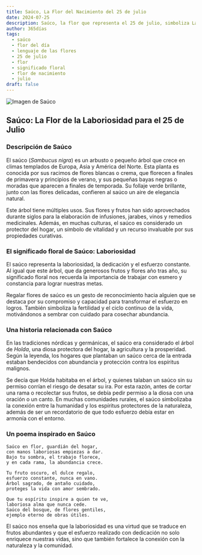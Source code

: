 ```yaml
---
title: Saúco, La Flor del Nacimiento del 25 de julio
date: 2024-07-25
description: Saúco, la flor que representa el 25 de julio, simboliza Laboriosidad. Descubre su fascinante historia, significado en el lenguaje de las flores y una poesía que celebra su belleza.
author: 365días
tags:
  - saúco
  - flor del día
  - lenguaje de las flores
  - 25 de julio
  - flor
  - significado floral
  - flor de nacimiento
  - julio
draft: false
---
```



![Imagen de Saúco](https://cdn.pixabay.com/photo/2017/06/20/07/56/elder-2422131_640.jpg#center)


## Saúco: La Flor de la Laboriosidad para el 25 de Julio

### Descripción de Saúco

El saúco (_Sambucus nigra_) es un arbusto o pequeño árbol que crece en climas templados de Europa, Asia y América del Norte. Esta planta es conocida por sus racimos de flores blancas o crema, que florecen a finales de primavera y principios de verano, y sus pequeñas bayas negras o moradas que aparecen a finales de temporada. Su follaje verde brillante, junto con las flores delicadas, confieren al saúco un aire de elegancia natural.

Este árbol tiene múltiples usos. Sus flores y frutos han sido aprovechados durante siglos para la elaboración de infusiones, jarabes, vinos y remedios medicinales. Además, en muchas culturas, el saúco es considerado un protector del hogar, un símbolo de vitalidad y un recurso invaluable por sus propiedades curativas.

### El significado floral de Saúco: Laboriosidad

El saúco representa la laboriosidad, la dedicación y el esfuerzo constante. Al igual que este árbol, que da generosos frutos y flores año tras año, su significado floral nos recuerda la importancia de trabajar con esmero y constancia para lograr nuestras metas.

Regalar flores de saúco es un gesto de reconocimiento hacia alguien que se destaca por su compromiso y capacidad para transformar el esfuerzo en logros. También simboliza la fertilidad y el ciclo continuo de la vida, motivándonos a sembrar con cuidado para cosechar abundancia.

### Una historia relacionada con Saúco

En las tradiciones nórdicas y germánicas, el saúco era considerado el árbol de _Holda_, una diosa protectora del hogar, la agricultura y la prosperidad. Según la leyenda, los hogares que plantaban un saúco cerca de la entrada estaban bendecidos con abundancia y protección contra los espíritus malignos.

Se decía que Holda habitaba en el árbol, y quienes talaban un saúco sin su permiso corrían el riesgo de desatar su ira. Por esta razón, antes de cortar una rama o recolectar sus frutos, se debía pedir permiso a la diosa con una oración o un canto. En muchas comunidades rurales, el saúco simbolizaba la conexión entre la humanidad y los espíritus protectores de la naturaleza, además de ser un recordatorio de que todo esfuerzo debía estar en armonía con el entorno.

### Un poema inspirado en Saúco

```
Saúco en flor, guardián del hogar,  
con manos laboriosas empiezas a dar.  
Bajo tu sombra, el trabajo florece,  
y en cada rama, la abundancia crece.  

Tu fruto oscuro, el dulce regalo,  
esfuerzo constante, nunca en vano.  
Árbol sagrado, de antaño cuidado,  
proteges la vida con amor sembrado.  

Que tu espíritu inspire a quien te ve,  
laboriosa alma que nunca cede.  
Saúco del bosque, de flores gentiles,  
ejemplo eterno de obras útiles.  
```

El saúco nos enseña que la laboriosidad es una virtud que se traduce en frutos abundantes y que el esfuerzo realizado con dedicación no solo enriquece nuestras vidas, sino que también fortalece la conexión con la naturaleza y la comunidad.


